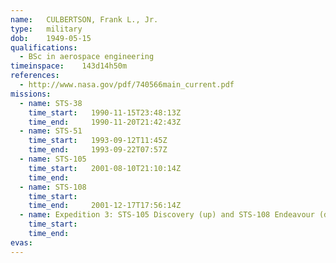 ```yaml
---
name:	CULBERTSON, Frank L., Jr.
type:	military
dob:	1949-05-15
qualifications:
  - BSc in aerospace engineering
timeinspace:	143d14h50m
references:
  - http://www.nasa.gov/pdf/740566main_current.pdf
missions:
  - name: STS-38
    time_start:   1990-11-15T23:48:13Z
    time_end:     1990-11-20T21:42:43Z
  - name: STS-51
    time_start:   1993-09-12T11:45Z
    time_end:     1993-09-22T07:57Z
  - name: STS-105
    time_start:   2001-08-10T21:10:14Z
    time_end:     
  - name: STS-108
    time_start:   
    time_end:     2001-12-17T17:56:14Z
  - name: Expedition 3: STS-105 Discovery (up) and STS-108 Endeavour (down)
    time_start:   
    time_end:     
evas:
---
```

